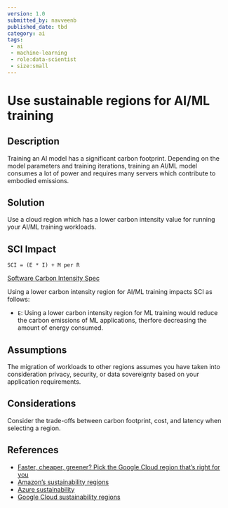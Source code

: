 ```yaml
---
version: 1.0
submitted_by: navveenb
published_date: tbd
category: ai
tags: 
 - ai
 - machine-learning
 - role:data-scientist
 - size:small
---
```


# Use sustainable regions for AI/ML training 

## Description
Training an AI model has a significant carbon footprint. Depending on the model parameters and training iterations, training an AI/ML model consumes a lot of power and requires many servers which contribute to embodied emissions.


## Solution
Use a cloud region which has a lower carbon intensity value for running your AI/ML training workloads.


## SCI Impact
`SCI = (E * I) + M per R`

[Software Carbon Intensity Spec](https://grnsft.org/sci)

Using a lower carbon intensity region for AI/ML training impacts SCI as follows:
- `E`: Using a lower carbon intensity region for ML training would reduce the carbon emissions of ML applications, therfore decreasing the amount of energy consumed.

## Assumptions
The migration of workloads to other regions assumes you have taken into consideration privacy, security, or data sovereignty based on your application requirements. 

## Considerations
Consider the trade-offs between carbon footprint, cost, and latency when selecting a region. 

## References
- [Faster, cheaper, greener? Pick the Google Cloud region that’s right for you](https://cloud.google.com/blog/topics/sustainability/google-cloud-region-picker-helps-you-make-the-green-choice)
- [Amazon’s sustainability regions](https://sustainability.aboutamazon.com/around-the-globe?energyType=true)
- [Azure sustainability](https://azure.microsoft.com/en-us/explore/global-infrastructure/sustainability/)
- [Google Cloud sustainability regions](https://cloud.google.com/sustainability/region-carbon)
